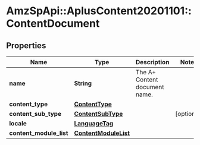 # AmzSpApi::AplusContent20201101::ContentDocument

## Properties
Name | Type | Description | Notes
------------ | ------------- | ------------- | -------------
**name** | **String** | The A+ Content document name. | 
**content_type** | [**ContentType**](ContentType.md) |  | 
**content_sub_type** | [**ContentSubType**](ContentSubType.md) |  | [optional] 
**locale** | [**LanguageTag**](LanguageTag.md) |  | 
**content_module_list** | [**ContentModuleList**](ContentModuleList.md) |  | 

